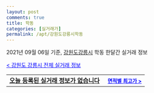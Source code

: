 ```yaml
---
layout: post
comments: true
title: 학동
categories: [실거래가]
permalink: /apt/강원도강릉시학동
---
```


2021년 09월 06일 기준, <a href="/apt/강원도강릉시">강원도강릉시</a> 학동 한달간 실거래 정보

<a style="color: blue;" href="/apt/강원도강릉시">< 강원도 강릉시 전체 실거래 정보</a>
<!---- start ---->
<table>
  <tr>
    <td colspan="4" style="font-weight: bold;"><a href="/apt/강원도강릉시학동{name_without_space}">오늘 등록된 실거래 정보가 없습니다</a> &nbsp;&nbsp;&nbsp; <a style="color: blue; font-size: smaller;" href="/apt/강원도강릉시학동{name_without_space}">면적별 최고가 ></a></td>
  </tr>
    
</table>
<!---- end ---->
    
